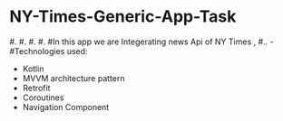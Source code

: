 # NY-Times-Generic-App-Task
#.
#.
#.
#.
#In this app we are Integerating news Api of NY Times ,
#..
-#Technologies used: 
- Kotlin
- MVVM architecture pattern 
- Retrofit
- Coroutines
- Navigation Component

